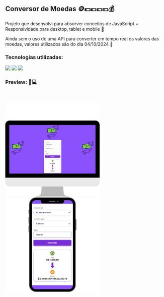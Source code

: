 ## Conversor de Moedas 🪙💵💶💷💴💰

<p>Projeto que desenvolvi para absorver conceitos de JavaScript + Responsividade para desktop, tablet e mobile 🚀</p>
<p>Ainda sem o uso de uma API para converter em tempo real os valores das moedas, valores utilizados são do dia 04/10/2024 🫡</p>
<h3>Tecnologias utilizadas:</h3>

<p>
  <img src="https://img.shields.io/badge/HTML5-E34F26?style=for-the-badge&logo=html5&logoColor=white" width="80px">
  <img src="https://img.shields.io/badge/CSS3-1572B6?style=for-the-badge&logo=css3&logoColor=white" width="70px">
  <img src="https://img.shields.io/badge/JavaScript-F7DF1E?style=for-the-badge&logo=javascript&logoColor=black" width="115.5px">
</p>

<h3><b>Preview: 📱💻</b></h3>
<br>

<p>
  <img src="https://raw.githubusercontent.com/FelipeCosmi/Projeto-Conversor-de-moedas/d883fee4fee52d910d2cb6eca10ebced5d7fb644/assets/tela-computador.png" width="300px">
  <img src="https://raw.githubusercontent.com/FelipeCosmi/Projeto-Conversor-de-moedas/d883fee4fee52d910d2cb6eca10ebced5d7fb644/assets/tela-celular.png" width="300px">
</p>
